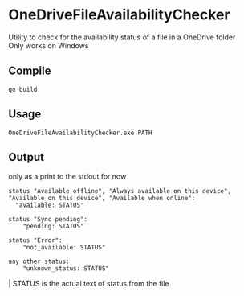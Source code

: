 # OneDriveFileAvailabilityChecker

Utility to check for the availability status of a file in a OneDrive folder  
Only works on Windows

## Compile

```
go build
```

## Usage

```
OneDriveFileAvailabilityChecker.exe PATH
```

## Output

only as a print to the stdout for now

```
status "Available offline", "Always available on this device", "Available on this device", "Available when online":
  "available: STATUS"

status "Sync pending":
	"pending: STATUS"

status "Error":
	"not_available: STATUS"

any other status:
	"unknown_status: STATUS"
```

| STATUS is the actual text of status from the file
